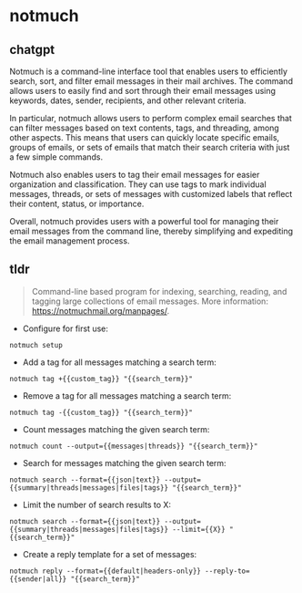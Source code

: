# notmuch 
## chatgpt 
Notmuch is a command-line interface tool that enables users to efficiently search, sort, and filter email messages in their mail archives. The command allows users to easily find and sort through their email messages using keywords, dates, sender, recipients, and other relevant criteria.

In particular, notmuch allows users to perform complex email searches that can filter messages based on text contents, tags, and threading, among other aspects. This means that users can quickly locate specific emails, groups of emails, or sets of emails that match their search criteria with just a few simple commands.

Notmuch also enables users to tag their email messages for easier organization and classification. They can use tags to mark individual messages, threads, or sets of messages with customized labels that reflect their content, status, or importance.

Overall, notmuch provides users with a powerful tool for managing their email messages from the command line, thereby simplifying and expediting the email management process. 

## tldr 
 
> Command-line based program for indexing, searching, reading, and tagging large collections of email messages.
> More information: <https://notmuchmail.org/manpages/>.

- Configure for first use:

`notmuch setup`

- Add a tag for all messages matching a search term:

`notmuch tag +{{custom_tag}} "{{search_term}}"`

- Remove a tag for all messages matching a search term:

`notmuch tag -{{custom_tag}} "{{search_term}}"`

- Count messages matching the given search term:

`notmuch count --output={{messages|threads}} "{{search_term}}"`

- Search for messages matching the given search term:

`notmuch search --format={{json|text}} --output={{summary|threads|messages|files|tags}} "{{search_term}}"`

- Limit the number of search results to X:

`notmuch search --format={{json|text}} --output={{summary|threads|messages|files|tags}} --limit={{X}} "{{search_term}}"`

- Create a reply template for a set of messages:

`notmuch reply --format={{default|headers-only}} --reply-to={{sender|all}} "{{search_term}}"`
